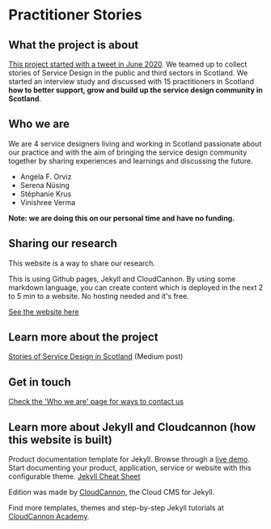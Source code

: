 # Practitioner Stories

## What the project is about
[This project started with a tweet in June 2020](https://medium.com/@angelaforviz/remember-that-tweet-8b36dbae82bc). We teamed up to collect stories of Service Design in the public and third sectors in Scotland. We started an interview study and discussed with 15 practitioners in Scotland **how to better support, grow and build up the service design community in Scotland**.

## Who we are
We are 4 service designers living and working in Scotland passionate about our practice and with the aim of bringing the service design community together by sharing experiences and learnings and discussing the future.
- Angela F. Orviz
- Serena Nüsing
- Stéphanie Krus
- Vinishree Verma

**Note: we are doing this on our personal time and have no funding.**

## Sharing our research

This website is a way to share our research.

This is using Github pages, Jekyll and CloudCannon. By using some markdown language, you can create content which is deployed in the next 2 to 5 min to a website. No hosting needed and it's free.

[See the website here](https://stephanie-K.github.io/practitioner-stories/)


## Learn more about the project

[Stories of Service Design in Scotland](https://practitionerstories.medium.com/stories-of-service-design-in-scotland-8f267710a2ba) (Medium post)


## Get in touch

[Check the 'Who we are' page for ways to contact us](https://stephanie-k.github.io/practitioner-stories/who-we-are/)




## Learn more about Jekyll and Cloudcannon (how this website is built)

Product documentation template for Jekyll. Browse through a [live demo](https://long-pig.cloudvent.net/).
Start documenting your product, application, service or website with this configurable theme.
[Jekyll Cheat Sheet](https://cloudcannon.com/community/jekyll-cheat-sheet/)

Edition was made by [CloudCannon](http://cloudcannon.com/), the Cloud CMS for Jekyll.

Find more templates, themes and step-by-step Jekyll tutorials at [CloudCannon Academy](https://learn.cloudcannon.com/).
